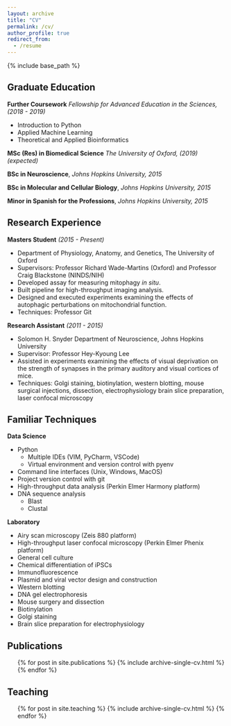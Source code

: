 ```yaml
---
layout: archive
title: "CV"
permalink: /cv/
author_profile: true
redirect_from:
  - /resume
---
```


{% include base_path %}

## Graduate Education

**Further Coursework** _Fellowship for Advanced Education in the Sciences, (2018 - 2019)_
   * Introduction to Python
   * Applied Machine Learning
   * Theoretical and Applied Bioinformatics

**MSc (Res) in Biomedical Science** _The University of Oxford, (2019) (expected)_

**BSc in Neuroscience**, _Johns Hopkins University, 2015_

**BSc in Molecular and Cellular Biology**, _Johns Hopkins University, 2015_

**Minor in Spanish for the Professions**, _Johns Hopkins University, 2015_

## Research Experience

**Masters Student** _(2015 - Present)_
* Department of Physiology, Anatomy, and Genetics, The University of Oxford
* Supervisors: Professor Richard Wade-Martins (Oxford) and Professor Craig Blackstone (NINDS/NIH)
* Developed assay for measuring mitophagy _in situ_. 
* Built pipeline for high-throughput imaging analysis. 
* Designed and executed experiments examining the effects of autophagic perturbations on mitochondrial function.
* Techniques: Professor Git

**Research Assistant** _(2011 - 2015)_
* Solomon H. Snyder Department of Neuroscience, Johns Hopkins University
* Supervisor: Professor Hey-Kyoung Lee
* Assisted in experiments examining the effects of visual deprivation on the strength of synapses in the primary auditory and visual cortices of mice.
* Techniques: Golgi staining, biotinylation, western blotting, mouse surgical injections, dissection, electrophysiology brain slice preparation, laser confocal microscopy
  
## Familiar Techniques

**Data Science**
* Python
   * Multiple IDEs (VIM, PyCharm, VSCode)
   * Virtual environment and version control with pyenv
* Command line interfaces (Unix, Windows, MacOS)
* Project version control with git
* High-throughput data analysis (Perkin Elmer Harmony platform)
* DNA sequence analysis
   * Blast
   * Clustal

**Laboratory**
* Airy scan microscopy (Zeis 880 platform)
* High-throughput laser confocal microscopy (Perkin Elmer Phenix platform)
* General cell culture
* Chemical differentiation of iPSCs
* Immunofluorescence
* Plasmid and viral vector design and construction
* Western blotting
* DNA gel electrophoresis
* Mouse surgery and dissection
* Biotinylation 
* Golgi staining
* Brain slice preparation for electrophysiology

## Publications

  <ul>{% for post in site.publications %}
    {% include archive-single-cv.html %}
  {% endfor %}</ul>
  
<!--
Talks
======
  <ul>{% for post in site.talks %}
    {% include archive-single-talk-cv.html %}
  {% endfor %}</ul>
-->
  
## Teaching

  <ul>{% for post in site.teaching %}
    {% include archive-single-cv.html %}
  {% endfor %}</ul>
